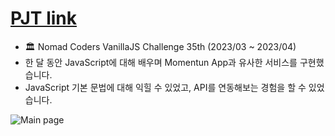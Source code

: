 # [PJT link](righthunkwon.github.io)
- 🏛️ Nomad Coders VanillaJS Challenge 35th (2023/03 ~ 2023/04)
- 한 달 동안 JavaScript에 대해 배우며 Momentun App과 유사한 서비스를 구현했습니다.
- JavaScript 기본 문법에 대해 익힐 수 있었고, API를 연동해보는 경험을 할 수 있었습니다.

![Main page](https://github.com/righthunkwon/righthunkwon.github.io/assets/114549688/523ae474-d3bd-4f2b-ae19-5e52767d5859)
